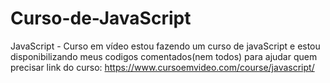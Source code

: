 # Curso-de-JavaScript
JavaScript - Curso em vídeo
estou fazendo um curso de javaScript e estou disponibilizando meus codigos comentados(nem todos) para ajudar quem precisar
link do curso: https://www.cursoemvideo.com/course/javascript/

